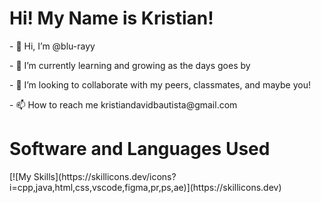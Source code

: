<html>
<h1> Hi! My Name is Kristian! </h1>
<p>- 👋 Hi, I’m @blu-rayy</p>
<p>- 🌱 I’m currently learning and growing as the days goes by</p>
<p>- 💞️ I’m looking to collaborate with my peers, classmates, and maybe you!</p>
<p>- 📫 How to reach me kristiandavidbautista@gmail.com</p>

<h1> Software and Languages Used </h1>
</html>
[![My Skills](https://skillicons.dev/icons?i=cpp,java,html,css,vscode,figma,pr,ps,ae)](https://skillicons.dev)

<!---
blu-rayy/blu-rayy is a ✨ special ✨ repository because its `README.md` (this file) appears on your GitHub profile.
You can click the Preview link to take a look at your changes.
--->
